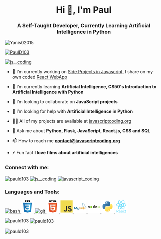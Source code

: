 <h1 align="center">Hi 👋, I'm Paul</h1>
<h3 align="center">A Self-Taught Developer, Currently Learning Artificial Intelligence in Python</h3>

<p align="left"> <img src="https://komarev.com/ghpvc/?username=yanis02015&label=Profile%20views&color=0e75b6&style=flat" alt="Yanis02015" /> </p>

<p align="left"> <a href="https://github.com/ryo-ma/github-profile-trophy"><img src="https://github-profile-trophy.vercel.app/?username=pauld103" alt="PaulD103" /></a> </p>

<p align="left"> <a href="https://twitter.com/js__coding" target="blank"><img src="https://img.shields.io/twitter/follow/js__coding?logo=twitter&style=for-the-badge" alt="js__coding" /></a> </p>

- 🔭 I’m currently working on [Side Projects in Javascript](https://github.com/PaulD103/javascriptcodingProjects), I share on my own coded [React WebApp](https://javascriptcoding.org)

- 🌱 I’m currently learning **Artificial Intelligence, CS50's Introduction to Artificial Intelligence with Python**

- 👯 I’m looking to collaborate on **JavaScript projects**

- 🤝 I’m looking for help with **Artificial Intelligence in Python**

- 👨‍💻 All of my projects are available at [javascriptcoding.org](https://javascriptcoding.org)

- 💬 Ask me about **Python, Flask, JavaScript, React.js, CSS and SQL**

- 📫 How to reach me **contact@javascriptcoding.org**

- ⚡ Fun fact **I love films about artificial intelligences**

<h3 align="left">Connect with me:</h3>
<p align="left">
<a href="https://dev.to/pauld103" target="blank"><img align="center" src="https://cdn.jsdelivr.net/npm/simple-icons@3.0.1/icons/dev-dot-to.svg" alt="pauld103" height="30" width="40" /></a>
<a href="https://twitter.com/js__coding" target="blank"><img align="center" src="https://raw.githubusercontent.com/rahuldkjain/github-profile-readme-generator/master/src/images/icons/Social/twitter.svg" alt="js__coding" height="30" width="40" /></a>
 <a href="https://www.instagram.com/javascript_coding/" target="blank"><img align="center" src="https://raw.githubusercontent.com/rahuldkjain/github-profile-readme-generator/master/src/images/icons/Social/instagram.svg" alt="javascript_coding" height="30" width="40" /></a>
</p>

<h3 align="left">Languages and Tools:</h3>
<p align="left"> <a href="https://www.gnu.org/software/bash/" target="_blank"> <img src="https://www.vectorlogo.zone/logos/gnu_bash/gnu_bash-icon.svg" alt="bash" width="40" height="40"/> </a> <a href="https://www.w3schools.com/css/" target="_blank"> <img src="https://raw.githubusercontent.com/devicons/devicon/master/icons/css3/css3-original-wordmark.svg" alt="css3" width="40" height="40"/> </a> <a href="https://git-scm.com/" target="_blank"> <img src="https://www.vectorlogo.zone/logos/git-scm/git-scm-icon.svg" alt="git" width="40" height="40"/> </a> <a href="https://www.w3.org/html/" target="_blank"> <img src="https://raw.githubusercontent.com/devicons/devicon/master/icons/html5/html5-original-wordmark.svg" alt="html5" width="40" height="40"/> </a> <a href="https://developer.mozilla.org/en-US/docs/Web/JavaScript" target="_blank"> <img src="https://raw.githubusercontent.com/devicons/devicon/master/icons/javascript/javascript-original.svg" alt="javascript" width="40" height="40"/> </a> <a href="https://www.mysql.com/" target="_blank"> <img src="https://raw.githubusercontent.com/devicons/devicon/master/icons/mysql/mysql-original-wordmark.svg" alt="mysql" width="40" height="40"/> </a> <a href="https://nodejs.org" target="_blank"> <img src="https://raw.githubusercontent.com/devicons/devicon/master/icons/nodejs/nodejs-original-wordmark.svg" alt="nodejs" width="40" height="40"/> </a> <a href="https://www.python.org" target="_blank"> <img src="https://raw.githubusercontent.com/devicons/devicon/master/icons/python/python-original.svg" alt="python" width="40" height="40"/> </a> <a href="https://reactjs.org/" target="_blank"> <img src="https://raw.githubusercontent.com/devicons/devicon/master/icons/react/react-original-wordmark.svg" alt="react" width="40" height="40"/> </a> </p>

<p><img align="left" src="https://github-readme-stats.vercel.app/api/top-langs?username=pauld103&show_icons=true&locale=en&layout=compact" alt="pauld103" /></p>

<p>&nbsp;<img align="center" src="https://github-readme-stats.vercel.app/api?username=pauld103&show_icons=true&locale=en" alt="pauld103" /></p>

<p><img align="center" src="https://github-readme-streak-stats.herokuapp.com/?user=pauld103&" alt="pauld103" /></p>

